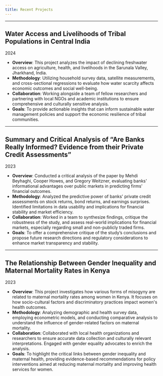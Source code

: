 ```yaml
---
title: Recent Projects
---
```


---
Water Access and Livelihoods of Tribal Populations in Central India
--
2024

- **Overview**: This project analyzes the impact of declining freshwater access on agriculture, health, and livelihoods in the Sarunala Valley, Jharkhand, India.
- **Methodology**: Utilizing household survey data, satellite measurements, and cross-sectional regressions to evaluate how water scarcity affects economic outcomes and social well-being.
- **Collaboration**: Working alongside a team of fellow researchers and partnering with local NGOs and academic institutions to ensure comprehensive and culturally sensitive analysis.
- **Goals**: To provide actionable insights that can inform sustainable water management policies and support the economic resilience of tribal communities.

---
Summary and Critical Analysis of “Are Banks Really Informed? Evidence from their Private Credit Assessments”
--
2023

- **Overview**: Conducted a critical analysis of the paper by Mehdi Beyhaghi, Cooper Howes, and Gregory Weitzner, evaluating banks' informational advantages over public markets in predicting firms' financial outcomes.
- **Methodology**: Analyzed the predictive power of banks' private credit assessments on stock returns, bond returns, and earnings surprises. Identified limitations in data usability and implications for financial stability and market efficiency.
- **Collaboration**: Worked in a team to synthesize findings, critique the robustness of the study, and assess real-world implications for financial markets, especially regarding small and non-publicly traded firms.
- **Goals**: To offer a comprehensive critique of the study’s conclusions and propose future research directions and regulatory considerations to enhance market transparency and stability.

---
The Relationship Between Gender Inequality and Maternal Mortality Rates in Kenya
--
2023

- **Overview**: This project investigates how various forms of misogyny are related to maternal mortality rates among women in Kenya. It focuses on how socio-cultural factors and discriminatory practices impact women's health outcomes.
- **Methodology**: Analyzing demographic and health survey data, employing econometric models, and conducting comparative analysis to understand the influence of gender-related factors on maternal mortality.
- **Collaboration**: Collaborated with local health organizations and researchers to ensure accurate data collection and culturally relevant interpretations. Engaged with gender equality advocates to enrich the analysis.
- **Goals**: To highlight the critical links between gender inequality and maternal health, providing evidence-based recommendations for policy interventions aimed at reducing maternal mortality and improving health services for women.

